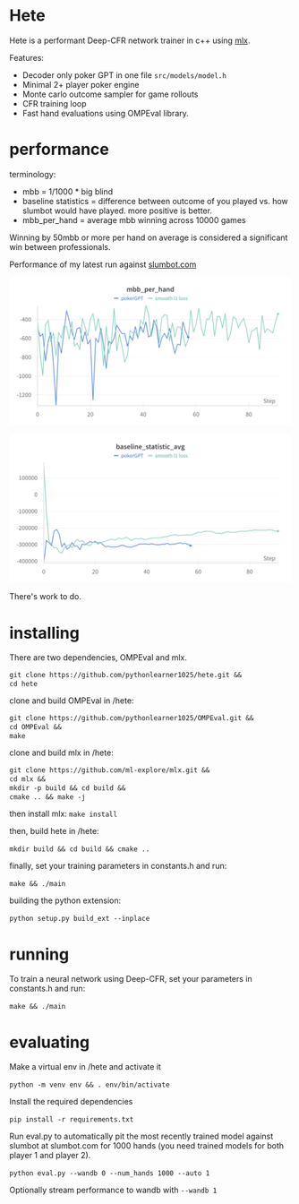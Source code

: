 # Hete

Hete is a performant Deep-CFR network trainer in c++ using [mlx](https://github.com/ml-explore/mlx).

Features: 
- Decoder only poker GPT in one file ```src/models/model.h``` 
- Minimal 2+ player poker engine
- Monte carlo outcome sampler for game rollouts 
- CFR training loop
- Fast hand evaluations using OMPEval library.   

# performance

terminology:
- mbb = 1/1000 * big blind
- baseline statistics = difference between outcome of you played vs. how slumbot would have played. more positive is better.
- mbb_per_hand = average mbb winning across 10000 games

Winning by 50mbb or more per hand on average is considered a significant win between professionals.

Performance of my latest run against [slumbot.com](https://www.slumbot.com/)

![mbb_per_hand](https://github.com/pythonlearner1025/hete/blob/master/mbb.png?raw=true)

![baseline_avg](https://github.com/pythonlearner1025/hete/blob/master/baseline.png?raw=true)

There's work to do.

# installing 

There are two dependencies, OMPEval and mlx.

```
git clone https://github.com/pythonlearner1025/hete.git && 
cd hete  
```

clone and build OMPEval in /hete:

```
git clone https://github.com/pythonlearner1025/OMPEval.git &&
cd OMPEval &&
make
```

clone and build mlx in /hete:

```
git clone https://github.com/ml-explore/mlx.git && 
cd mlx &&
mkdir -p build && cd build && 
cmake .. && make -j 
```

then install mlx:
```make install```

then, build hete in /hete:

```mkdir build && cd build && cmake ..```

finally, set your training parameters in constants.h and run:

```make && ./main```

building the python extension:

```python setup.py build_ext --inplace```

# running

To train a neural network using Deep-CFR, set your parameters in constants.h and run:

```make && ./main```

# evaluating

Make a virtual env in /hete and activate it

```python -m venv env && . env/bin/activate```

Install the required dependencies

```pip install -r requirements.txt```

Run eval.py to automatically pit the most recently trained model against slumbot at slumbot.com for 1000 hands (you need trained models for both player 1 and player 2).   

```python eval.py --wandb 0 --num_hands 1000 --auto 1```

Optionally stream performance to wandb with ```--wandb 1```